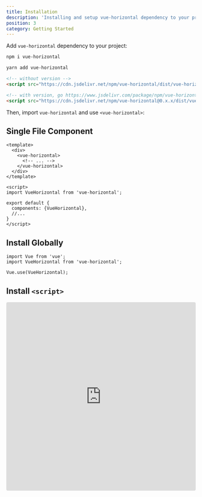 ```yaml
---
title: Installation
description: 'Installing and setup vue-horizontal dependency to your project.'
position: 3
category: Getting Started
---
```


Add `vue-horizontal` dependency to your project:

<code-group>
  <code-block label="NPM" active>

  ```bash
  npm i vue-horizontal
  ```

  </code-block>
  <code-block label="Yarn">

  ```bash
  yarn add vue-horizontal
  ```

  </code-block>
  <code-block label="<script>">

  ```html
  <!-- without version -->
  <script src="https://cdn.jsdelivr.net/npm/vue-horizontal/dist/vue-horizontal.esm.min.js"></script>
  
  <!-- with version, go https://www.jsdelivr.com/package/npm/vue-horizontal to find -->
  <script src="https://cdn.jsdelivr.net/npm/vue-horizontal@0.x.x/dist/vue-horizontal.esm.min.js"></script>
  ```

  </code-block>
</code-group>

Then, import `vue-horizontal` and use `<vue-horizontal>`:

## Single File Component

```vue[my-amazing-component.vue]
<template>
  <div>
    <vue-horizontal>
      <!-- ... -->
    </vue-horizontal>
  </div>
</template>

<script>
import VueHorizontal from 'vue-horizontal';

export default {
  components: {VueHorizontal},
  //...
}
</script>
```

## Install Globally

```js[app.js]
import Vue from 'vue';
import VueHorizontal from 'vue-horizontal';

Vue.use(VueHorizontal);
```

## Install `<script>`

<iframe src="https://codesandbox.io/embed/relaxed-glitter-owhsy?fontsize=14&hidenavigation=1&theme=dark" style="width:100%; height:500px; border:0; border-radius: 4px; overflow:hidden;" title="relaxed-glitter-owhsy" allow="accelerometer; ambient-light-sensor; camera; encrypted-media; geolocation; gyroscope; hid; microphone; midi; payment; usb; vr; xr-spatial-tracking" sandbox="allow-forms allow-modals allow-popups allow-presentation allow-same-origin allow-scripts">

</iframe>
